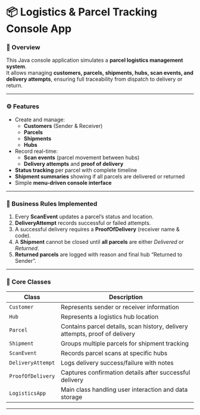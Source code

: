 # 📦 Logistics & Parcel Tracking Console App

### 🧾 Overview
This Java console application simulates a **parcel logistics management system**.  
It allows managing **customers, parcels, shipments, hubs, scan events, and delivery attempts**, ensuring full traceability from dispatch to delivery or return.

---

### ⚙️ Features
- Create and manage:
  - **Customers** (Sender & Receiver)
  - **Parcels**
  - **Shipments**
  - **Hubs**
- Record real-time:
  - **Scan events** (parcel movement between hubs)
  - **Delivery attempts** and **proof of delivery**
- **Status tracking** per parcel with complete timeline
- **Shipment summaries** showing if all parcels are delivered or returned
- Simple **menu-driven console interface**

---

### 🧩 Business Rules Implemented
1. Every **ScanEvent** updates a parcel’s status and location.  
2. **DeliveryAttempt** records successful or failed attempts.  
3. A successful delivery requires a **ProofOfDelivery** (receiver name & code).  
4. A **Shipment** cannot be closed until **all parcels** are either *Delivered* or *Returned*.  
5. **Returned parcels** are logged with reason and final hub “Returned to Sender”.

---

### 🧱 Core Classes
| Class | Description |
|-------|--------------|
| `Customer` | Represents sender or receiver information |
| `Hub` | Represents a logistics hub location |
| `Parcel` | Contains parcel details, scan history, delivery attempts, proof of delivery |
| `Shipment` | Groups multiple parcels for shipment tracking |
| `ScanEvent` | Records parcel scans at specific hubs |
| `DeliveryAttempt` | Logs delivery success/failure with notes |
| `ProofOfDelivery` | Captures confirmation details after successful delivery |
| `LogisticsApp` | Main class handling user interaction and data storage |

---
